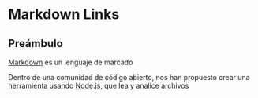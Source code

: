 # Markdown Links

## Preámbulo

[Markdown](https://es.wikipedia.org/wiki/Markdown) es un lenguaje de marcado


Dentro de una comunidad de código abierto, nos han propuesto crear una
herramienta usando [Node.js](https://nodejs.org/), que lea y analice archivos

